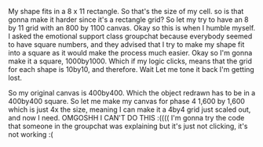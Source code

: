 My shape fits in a 8 x 11 rectangle. So that's the size of my cell.  so is that gonna make it harder since it's a rectangle grid? 
So let my try to have an 8 by 11 grid with an 800 by 1100 canvas.
Okay so this is when I humble myself. 
I asked the emotional support class groupchat because everybody seemed to have square numbers, and they advised that I try to make my shape fit into a square as it would make the process much easier. 
Okay so I'm gonna make it a square, 1000by1000. Which if my logic clicks, means that the grid for each shape is 10by10, and therefore. Wait Let me tone it back I'm getting lost.


So my original canvas is 400by400. 
Which the object redrawn has to be in a 400by400 square. So let me make my canvas for phase 4 1,600 by 1,600 which is just 4x the size, meaning I can make it a 4by4 grid just scaled out, and now I need. OMGOSHH I CAN'T DO THIS :(((( I'm gonna try the code that someone in the groupchat was explaining but it's just not clicking, it's not working :(